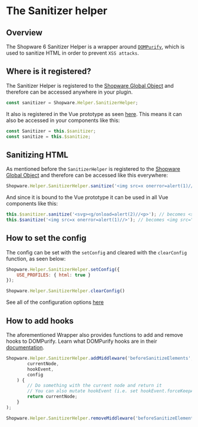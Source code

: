 # The Sanitizer helper

## Overview

The Shopware 6 Sanitizer Helper is a wrapper around [`DOMPurify`](https://github.com/cure53/DOMPurify), which is used to sanitize HTML in order to prevent `XSS attacks`.

## Where is it registered?

The Sanitizer Helper is registered to the [Shopware Global Object](./the-shopware-object) and therefore can be accessed anywhere in your plugin.

```javascript
const sanitizer = Shopware.Helper.SanitizerHelper; 
```

It also is registered in the Vue prototype as seen [here](https://github.com/shopware/platform/blob/trunk/src/Administration/Resources/app/administration/src/app/plugin/sanitize.plugin.js).
This means it can also be accessed in your components like this:

```javascript
const Sanitizer = this.$sanitizer;
const sanitize = this.$sanitize;
```

## Sanitizing HTML

As mentioned before the `SanitizerHelper` is registered to the [Shopware Global Object](./the-shopware-object) and therefore can be accessed like this everywhere:

```javascript
Shopware.Helper.SanitizerHelper.sanitize('<img src=x onerror=alert(1)//>'); // becomes <img src="x">
```

And since it is bound to the Vue prototype it can be used in all Vue components like this:

```javascript
this.$sanitizer.sanitize('<svg><g/onload=alert(2)//<p>'); // becomes <svg><g></g></svg>
this.$sanitize('<img src=x onerror=alert(1)//>'); // becomes <img src="x">
```

## How to set the config

The config can be set with the `setConfig` and cleared with the `clearConfig` function, as seen below:

```javascript
Shopware.Helper.SanitizerHelper.setConfig({
    USE_PROFILES: { html: true }
});

Shopware.Helper.SanitizerHelper.clearConfig()
```

See all of the configuration options [here](https://github.com/cure53/DOMPurify#can-i-configure-dompurify)

## How to add hooks

The aforementioned Wrapper also provides functions to add and remove hooks to DOMPurify.
Learn what DOMPurify hooks are in their [documentation](https://github.com/cure53/DOMPurify#hooks).

```javascript
Shopware.Helper.SanitizerHelper.addMiddleware('beforeSanitizeElements',  function (
        currentNode,
        hookEvent,
        config
    ) {
        // Do something with the current node and return it
        // You can also mutate hookEvent (i.e. set hookEvent.forceKeepAttr = true)
        return currentNode;
    }
);

Shopware.Helper.SanitizerHelper.removeMiddleware('beforeSanitizeElements');
```
